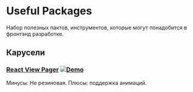# Useful Packages
Набор полезных пактов, инструментов, которые могут понадобится в фронтэнд разработке.


## Карусели

### [React View Pager](https://github.com/souporserious/react-view-pager) [![Demo](http://i.imgur.com/zMCxXf0.jpg)](http://souporserious.github.io/react-view-pager/)

Минусы: Не резиновая. Плюсы: поддержка анимаций.
